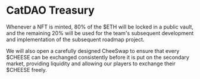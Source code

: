 # CatDAO Treasury

Whenever a NFT is minted, 80% of the $ETH will be locked in a public vault, and the remaining 20% will be used for the team's subsequent development and implementation of the subsequent roadmap project.

We will also open a carefully designed CheeSwap to ensure that every $CHEESE can be exchanged consistently before it is put on the secondary market, providing liquidity and allowing our players to exchange their $CHEESE freely.

